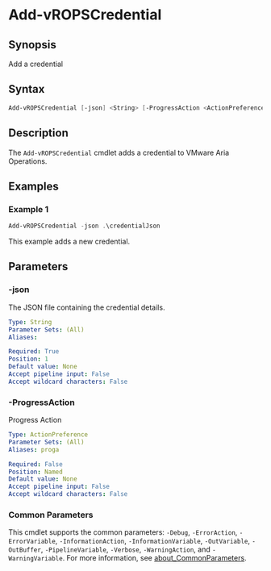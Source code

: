 # Add-vROPSCredential

## Synopsis

Add a credential

## Syntax

```powershell
Add-vROPSCredential [-json] <String> [-ProgressAction <ActionPreference>] [<CommonParameters>]
```

## Description

The `Add-vROPSCredential` cmdlet adds a credential to VMware Aria Operations.

## Examples

### Example 1

```powershell
Add-vROPSCredential -json .\credentialJson
```

This example adds a new credential.

## Parameters

### -json

The JSON file containing the credential details.

```yaml
Type: String
Parameter Sets: (All)
Aliases:

Required: True
Position: 1
Default value: None
Accept pipeline input: False
Accept wildcard characters: False
```

### -ProgressAction

Progress Action

```yaml
Type: ActionPreference
Parameter Sets: (All)
Aliases: proga

Required: False
Position: Named
Default value: None
Accept pipeline input: False
Accept wildcard characters: False
```

### Common Parameters

This cmdlet supports the common parameters: `-Debug`, `-ErrorAction`, `-ErrorVariable`, `-InformationAction`, `-InformationVariable`, `-OutVariable`, `-OutBuffer`, `-PipelineVariable`, `-Verbose`, `-WarningAction`, and `-WarningVariable`. For more information, see [about_CommonParameters](http://go.microsoft.com/fwlink/?LinkID=113216).
